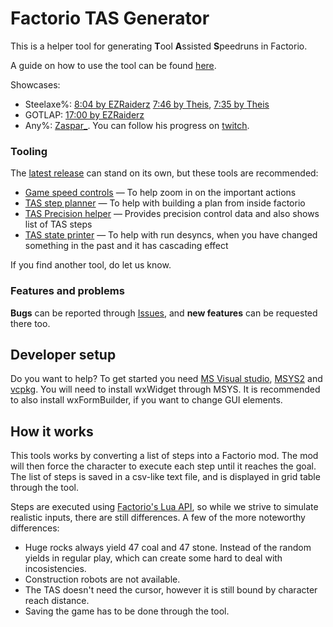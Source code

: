 # Factorio TAS Generator
This is a helper tool for generating **T**ool **A**ssisted **S**peedruns in Factorio. 

A guide on how to use the tool can be found [here](https://youtu.be/V9tuNoDqc0E?si=oDHc7VpP-eIK6BML).

Showcases: 
* Steelaxe%: [8:04 by EZRaiderz](https://www.youtube.com/watch?v=wbD-xbTWzFk&ab_channel=EZRaiderz) [7:46 by Theis](https://www.youtube.com/watch?v=4zAw3siu-n8&t=365s&ab_channel=Zaspar), [7:35 by Theis](https://youtu.be/CHAKin8ipbk?si=JLagreI1bqgo0RvJ)
* GOTLAP: [17:00 by EZRaiderz](https://www.youtube.com/watch?v=geEoRQ2JEbM&ab_channel=EZRaiderz)
* Any%: [Zaspar_](https://www.youtube.com/watch?v=1r-i5b153uw&t=1482s&ab_channel=Zaspar).  You can follow his progress on [twitch](https://www.twitch.tv/zaspar_). 

### Tooling
The [latest release](https://github.com/MortenTobiasNielsen/Factorio-TAS-Generator/releases) can stand on its own, but these tools are recommended:

* [Game speed controls](https://mods.factorio.com/mod/game-speed) — To help zoom in on the important actions
* [TAS step planner](https://mods.factorio.com/mod/TAS_step_planner) — To help with building a plan from inside factorio
* [TAS Precision helper](https://mods.factorio.com/mod/Theis_tas_helper) — Provides precision control data and also shows list of TAS steps
* [TAS state printer](https://mods.factorio.com/mod/TAS_state_printer) — To help with run desyncs, when you have changed something in the past and it has cascading effect

If you find another tool, do let us know.

### Features and problems
**Bugs** can be reported through [Issues](https://github.com/MortenTobiasNielsen/Factorio-TAS-Generator/issues), and **new features** can be requested there too.

## Developer setup
Do you want to help?
To get started you need [MS Visual studio](https://visualstudio.microsoft.com/downloads/), [MSYS2](https://www.msys2.org/) and [vcpkg](https://vcpkg.io/en/getting-started.html). 
You will need to install wxWidget through MSYS.
It is recommended to also install wxFormBuilder, if you want to change GUI elements.

## How it works
This tools works by converting a list of steps into a Factorio mod. The mod will then force the character to execute each step until it reaches the goal.
The list of steps is saved in a csv-like text file, and is displayed in grid table through the tool.

Steps are executed using [Factorio's Lua API](https://lua-api.factorio.com/latest/), so while we strive to simulate realistic inputs, there are still differences.
A few of the more noteworthy differences:
* Huge rocks always yield 47 coal and 47 stone. Instead of the random yields in regular play, which can create some hard to deal with incosistencies.
* Construction robots are not available.
* The TAS doesn't need the cursor, however it is still bound by character reach distance.
* Saving the game has to be done through the tool.
